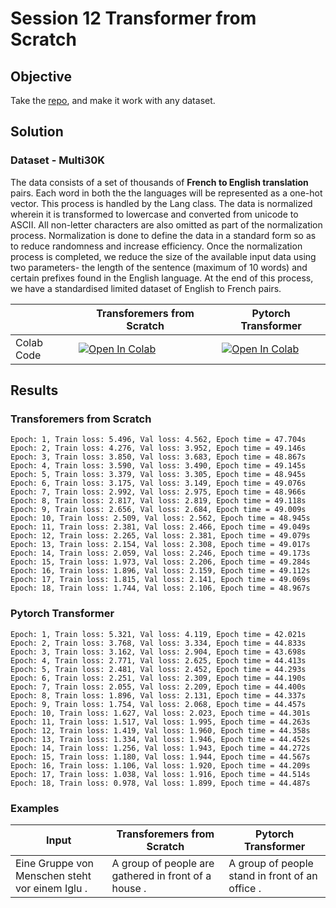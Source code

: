 # Session 12 Transformer from Scratch

## Objective

Take the [repo](https://github.com/aladdinpersson/Machine-Learning-Collection/blob/a2ee9271b5280be6994660c7982d0f44c67c3b63/ML/Pytorch/more_advanced/transformer_from_scratch/transformer_from_scratch.py), and make it work with any dataset. 

## Solution

### Dataset - Multi30K

The data consists of a set of thousands of **French to English translation** pairs. Each word in both the the languages will be represented as a one-hot vector. This process is handled by the Lang class. The data is normalized wherein it is transformed to lowercase and converted from unicode to ASCII. All non-letter characters are also omitted as part of the normalization process. Normalization is done to define the data in a standard form so as to reduce randomness and increase efficiency. Once the normalization process is completed, we reduce the size of the available input data using two parameters- the length of the sentence (maximum of 10 words) and certain prefixes found in the English language. At the end of this process, we have a standardised limited dataset of English to French pairs.

| | Transforemers from Scratch | Pytorch Transformer |
|--|--|--|
| Colab Code| [![Open In Colab](https://colab.research.google.com/assets/colab-badge.svg)](https://githubtocolab.com/pankaj90382/END-1.0/blob/main/S12/translation_transformer_from_scratch.ipynb) |  [![Open In Colab](https://colab.research.google.com/assets/colab-badge.svg)](https://githubtocolab.com/pankaj90382/END-1.0/blob/main/S12/translation_transformer.ipynb) |

## Results

### Transforemers from Scratch

```
Epoch: 1, Train loss: 5.496, Val loss: 4.562, Epoch time = 47.704s
Epoch: 2, Train loss: 4.276, Val loss: 3.952, Epoch time = 49.146s
Epoch: 3, Train loss: 3.850, Val loss: 3.683, Epoch time = 48.867s
Epoch: 4, Train loss: 3.590, Val loss: 3.490, Epoch time = 49.145s
Epoch: 5, Train loss: 3.379, Val loss: 3.305, Epoch time = 48.945s
Epoch: 6, Train loss: 3.175, Val loss: 3.149, Epoch time = 49.076s
Epoch: 7, Train loss: 2.992, Val loss: 2.975, Epoch time = 48.966s
Epoch: 8, Train loss: 2.817, Val loss: 2.819, Epoch time = 49.118s
Epoch: 9, Train loss: 2.656, Val loss: 2.684, Epoch time = 49.009s
Epoch: 10, Train loss: 2.509, Val loss: 2.562, Epoch time = 48.945s
Epoch: 11, Train loss: 2.381, Val loss: 2.466, Epoch time = 49.049s
Epoch: 12, Train loss: 2.265, Val loss: 2.381, Epoch time = 49.079s
Epoch: 13, Train loss: 2.154, Val loss: 2.308, Epoch time = 49.017s
Epoch: 14, Train loss: 2.059, Val loss: 2.246, Epoch time = 49.173s
Epoch: 15, Train loss: 1.973, Val loss: 2.206, Epoch time = 49.284s
Epoch: 16, Train loss: 1.896, Val loss: 2.159, Epoch time = 49.112s
Epoch: 17, Train loss: 1.815, Val loss: 2.141, Epoch time = 49.069s
Epoch: 18, Train loss: 1.744, Val loss: 2.106, Epoch time = 48.967s
```

### Pytorch Transformer

```
Epoch: 1, Train loss: 5.321, Val loss: 4.119, Epoch time = 42.021s
Epoch: 2, Train loss: 3.768, Val loss: 3.334, Epoch time = 44.833s
Epoch: 3, Train loss: 3.162, Val loss: 2.904, Epoch time = 43.698s
Epoch: 4, Train loss: 2.771, Val loss: 2.625, Epoch time = 44.413s
Epoch: 5, Train loss: 2.481, Val loss: 2.452, Epoch time = 44.293s
Epoch: 6, Train loss: 2.251, Val loss: 2.309, Epoch time = 44.190s
Epoch: 7, Train loss: 2.055, Val loss: 2.209, Epoch time = 44.400s
Epoch: 8, Train loss: 1.896, Val loss: 2.131, Epoch time = 44.337s
Epoch: 9, Train loss: 1.754, Val loss: 2.068, Epoch time = 44.457s
Epoch: 10, Train loss: 1.627, Val loss: 2.023, Epoch time = 44.301s
Epoch: 11, Train loss: 1.517, Val loss: 1.995, Epoch time = 44.263s
Epoch: 12, Train loss: 1.419, Val loss: 1.960, Epoch time = 44.358s
Epoch: 13, Train loss: 1.334, Val loss: 1.946, Epoch time = 44.452s
Epoch: 14, Train loss: 1.256, Val loss: 1.943, Epoch time = 44.272s
Epoch: 15, Train loss: 1.180, Val loss: 1.944, Epoch time = 44.567s
Epoch: 16, Train loss: 1.106, Val loss: 1.920, Epoch time = 44.209s
Epoch: 17, Train loss: 1.038, Val loss: 1.916, Epoch time = 44.514s
Epoch: 18, Train loss: 0.978, Val loss: 1.899, Epoch time = 44.487s
```

### Examples

| Input | Transforemers from Scratch | Pytorch Transformer |
|--|--|--|
| Eine Gruppe von Menschen steht vor einem Iglu .| A group of people are gathered in front of a house . |  A group of people stand in front of an office . |

